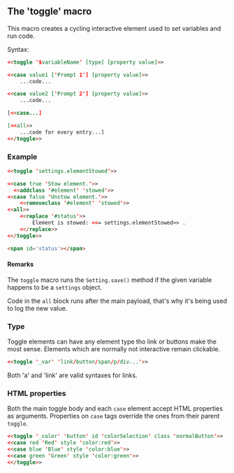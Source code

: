 ## The 'toggle' macro ##

This macro creates a cycling interactive element used to set variables and run code.

Syntax:
```html
<<toggle '$variableName' [type] [property value]>>

<<case value1 ['Prompt 1'] [property value]>>
	...code...

<<case value2 ['Prompt 2'] [property value]>>
	...code...

[<<case...]

[<<all>>
	...code for every entry...]
<</toggle>>
```

### Example ###

```html
<<toggle 'settings.elementStowed'>>

<<case true 'Stow element.'>>
  <<addclass '#element' 'stowed'>>
<<case false 'Unstow element.'>>
	<<removeclass '#element' 'stowed'>>
<<all>>
	<<replace '#status'>>
		Element is stowed: <<= settings.elementStowed>> .
	<</replace>>
<</toggle>>

<span id='status'></span>
```

#### Remarks ####

The `toggle` macro runs the `Setting.save()` method if the given variable happens to be a `settings` object.

Code in the `all` block runs after the main payload, that's why it's being used to log the new value.

### Type ###

Toggle elements can have any element type tho link or buttons make the most sense. Elements which are normally not interactive remain clickable.


```html
<<toggle '_var' 'link/button/span/p/div...'>>
```

Both 'a' and 'link' are valid syntaxes for links.

### HTML properties ###

Both the main toggle body and each `case` element accept HTML properties as arguments. Properties on `case` tags override the ones from their parent `toggle`.

```html
<<toggle '_color' 'button' id 'colorSelection' class 'normalButton'>>
<<case red 'Red' style 'color:red'>>
<<case blue 'Blue' style 'color:blue'>>
<<case green 'Green' style 'color:green'>>
<</toggle>>
```
